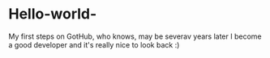 # Hello-world-
My first steps on GotHub, who knows, may be severav years later I become a good developer and it's really nice to look back :)
